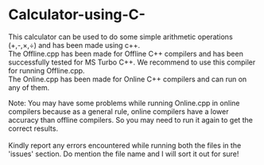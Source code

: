# Calculator-using-C-
This calculator can be used to do some simple arithmetic operations (+,-,×,÷) and has been made using c++.
<br>
The Offline.cpp has been made for Offline C++ compilers and has been successfully tested for MS Turbo C++. We recommend to use this compiler for running Offline.cpp.
<br>
The Online.cpp has been made for Online C++ compilers and can run on any of them.

Note: You may have some problems while running Online.cpp in online compilers because as a general rule, online compilers have a lower accuracy than offline compilers. So you may need to run it again to get the correct results.
<br>
<br>
Kindly report any errors encountered while running both the files in the 'issues' section. Do mention the file name and I will sort it out for sure!
